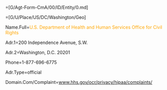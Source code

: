 =[G/Agt-Form-CmA/00/ID/Entity/0.md]

=[G/U/Place/US/DC/Washington/Geo]

Name.Full=<font color="orange">U.S. Department of Health and Human Services Office for Civil Rights</font>

Adr.1=200 Independence Avenue, S.W.

Adr.2=Washington, D.C. 20201

Phone=1-877-696-6775

Adr.Type=official

Domain.Com/Complaint=www.hhs.gov/ocr/privacy/hipaa/complaints/
